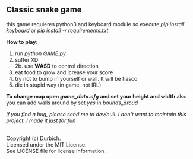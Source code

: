 ## Classic snake game

this game requieres python3 and keyboard module
so execute *pip install keyboard* or *pip install -r requirements.txt*

**How to play:**
1. run *python GAME.py*
2. suffer XD<br/>
2b. use **WASD** to control direction
3. eat food to grow and icrease your score
4. try not to bump in yourself or wall. It will be fiasco
5. die in stupid way (in game, not IRL)

**To change map open *game_data.cfg* and set your height and width**
also you can add walls around by set *yes* in *bounds_aroud*

*if you find a bug, please send me to dev/null. I don't want to*
*maintain this project. I made it just for fun*

<br/>
Copyright (c) Durbich.<br/>
Licensed under the MIT License.<br/>
See LICENSE file for license information.
